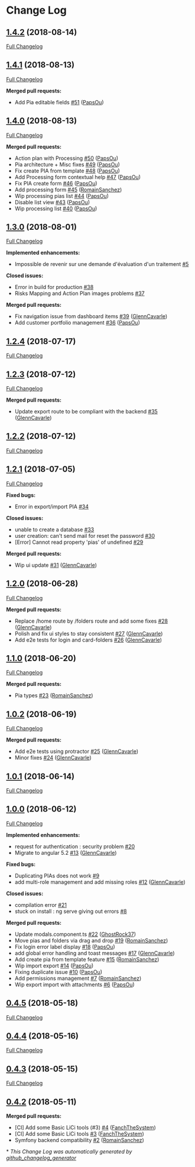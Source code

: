 # Change Log

## [1.4.2](https://github.com/pia-lab/pialab/tree/1.4.2) (2018-08-14)
[Full Changelog](https://github.com/pia-lab/pialab/compare/1.4.1...1.4.2)

## [1.4.1](https://github.com/pia-lab/pialab/tree/1.4.1) (2018-08-13)
[Full Changelog](https://github.com/pia-lab/pialab/compare/1.4.0...1.4.1)

**Merged pull requests:**

- Add Pia editable fields [\#51](https://github.com/pia-lab/pialab/pull/51) ([PapsOu](https://github.com/PapsOu))

## [1.4.0](https://github.com/pia-lab/pialab/tree/1.4.0) (2018-08-13)
[Full Changelog](https://github.com/pia-lab/pialab/compare/1.3.0...1.4.0)

**Merged pull requests:**

- Action plan with Processing [\#50](https://github.com/pia-lab/pialab/pull/50) ([PapsOu](https://github.com/PapsOu))
- Pia architecture + Misc fixes [\#49](https://github.com/pia-lab/pialab/pull/49) ([PapsOu](https://github.com/PapsOu))
- Fix create PIA from template [\#48](https://github.com/pia-lab/pialab/pull/48) ([PapsOu](https://github.com/PapsOu))
- Add Processing form contextual help [\#47](https://github.com/pia-lab/pialab/pull/47) ([PapsOu](https://github.com/PapsOu))
- Fix PIA create form [\#46](https://github.com/pia-lab/pialab/pull/46) ([PapsOu](https://github.com/PapsOu))
- Add processing form [\#45](https://github.com/pia-lab/pialab/pull/45) ([RomainSanchez](https://github.com/RomainSanchez))
- Wip processing pias list [\#44](https://github.com/pia-lab/pialab/pull/44) ([PapsOu](https://github.com/PapsOu))
- Disable list view [\#43](https://github.com/pia-lab/pialab/pull/43) ([PapsOu](https://github.com/PapsOu))
- Wip processing list [\#40](https://github.com/pia-lab/pialab/pull/40) ([PapsOu](https://github.com/PapsOu))

## [1.3.0](https://github.com/pia-lab/pialab/tree/1.3.0) (2018-08-01)
[Full Changelog](https://github.com/pia-lab/pialab/compare/1.2.4...1.3.0)

**Implemented enhancements:**

- Impossible de revenir sur une demande d'évaluation d'un traitement [\#5](https://github.com/pia-lab/pialab/issues/5)

**Closed issues:**

- Error in build for production [\#38](https://github.com/pia-lab/pialab/issues/38)
- Risks Mapping and Action Plan images problems [\#37](https://github.com/pia-lab/pialab/issues/37)

**Merged pull requests:**

- Fix navigation issue from dashboard items [\#39](https://github.com/pia-lab/pialab/pull/39) ([GlennCavarle](https://github.com/GlennCavarle))
- Add customer portfolio management [\#36](https://github.com/pia-lab/pialab/pull/36) ([PapsOu](https://github.com/PapsOu))

## [1.2.4](https://github.com/pia-lab/pialab/tree/1.2.4) (2018-07-17)
[Full Changelog](https://github.com/pia-lab/pialab/compare/1.2.3...1.2.4)

## [1.2.3](https://github.com/pia-lab/pialab/tree/1.2.3) (2018-07-12)
[Full Changelog](https://github.com/pia-lab/pialab/compare/1.2.2...1.2.3)

**Merged pull requests:**

- Update export route to be compliant with the backend [\#35](https://github.com/pia-lab/pialab/pull/35) ([GlennCavarle](https://github.com/GlennCavarle))

## [1.2.2](https://github.com/pia-lab/pialab/tree/1.2.2) (2018-07-12)
[Full Changelog](https://github.com/pia-lab/pialab/compare/1.2.1...1.2.2)

## [1.2.1](https://github.com/pia-lab/pialab/tree/1.2.1) (2018-07-05)
[Full Changelog](https://github.com/pia-lab/pialab/compare/1.2.0...1.2.1)

**Fixed bugs:**

- Error in export/import PIA [\#34](https://github.com/pia-lab/pialab/issues/34)

**Closed issues:**

- unable  to create a database [\#33](https://github.com/pia-lab/pialab/issues/33)
- user creation: can't send mail for reset the password [\#30](https://github.com/pia-lab/pialab/issues/30)
- \[Error\] Cannot read property 'pias' of undefined [\#29](https://github.com/pia-lab/pialab/issues/29)

**Merged pull requests:**

- Wip ui update [\#31](https://github.com/pia-lab/pialab/pull/31) ([GlennCavarle](https://github.com/GlennCavarle))

## [1.2.0](https://github.com/pia-lab/pialab/tree/1.2.0) (2018-06-28)
[Full Changelog](https://github.com/pia-lab/pialab/compare/1.1.0...1.2.0)

**Merged pull requests:**

- Replace /home route by /folders route and add some fixes [\#28](https://github.com/pia-lab/pialab/pull/28) ([GlennCavarle](https://github.com/GlennCavarle))
- Polish and fix ui styles to stay consistent [\#27](https://github.com/pia-lab/pialab/pull/27) ([GlennCavarle](https://github.com/GlennCavarle))
- Add e2e tests for login and card-folders [\#26](https://github.com/pia-lab/pialab/pull/26) ([GlennCavarle](https://github.com/GlennCavarle))

## [1.1.0](https://github.com/pia-lab/pialab/tree/1.1.0) (2018-06-20)
[Full Changelog](https://github.com/pia-lab/pialab/compare/1.0.2...1.1.0)

**Merged pull requests:**

- Pia types [\#23](https://github.com/pia-lab/pialab/pull/23) ([RomainSanchez](https://github.com/RomainSanchez))

## [1.0.2](https://github.com/pia-lab/pialab/tree/1.0.2) (2018-06-19)
[Full Changelog](https://github.com/pia-lab/pialab/compare/1.0.1...1.0.2)

**Merged pull requests:**

- Add e2e tests using protractor [\#25](https://github.com/pia-lab/pialab/pull/25) ([GlennCavarle](https://github.com/GlennCavarle))
- Minor fixes [\#24](https://github.com/pia-lab/pialab/pull/24) ([GlennCavarle](https://github.com/GlennCavarle))

## [1.0.1](https://github.com/pia-lab/pialab/tree/1.0.1) (2018-06-14)
[Full Changelog](https://github.com/pia-lab/pialab/compare/1.0.0...1.0.1)

## [1.0.0](https://github.com/pia-lab/pialab/tree/1.0.0) (2018-06-12)
[Full Changelog](https://github.com/pia-lab/pialab/compare/0.4.5...1.0.0)

**Implemented enhancements:**

- request for authentication : security problem  [\#20](https://github.com/pia-lab/pialab/issues/20)
- Migrate to angular 5.2 [\#13](https://github.com/pia-lab/pialab/pull/13) ([GlennCavarle](https://github.com/GlennCavarle))

**Fixed bugs:**

- Duplicating PIAs does not work [\#9](https://github.com/pia-lab/pialab/issues/9)
- add multi-role management and add missing roles [\#12](https://github.com/pia-lab/pialab/pull/12) ([GlennCavarle](https://github.com/GlennCavarle))

**Closed issues:**

- compilation error [\#21](https://github.com/pia-lab/pialab/issues/21)
- stuck on install : ng serve giving out errors [\#8](https://github.com/pia-lab/pialab/issues/8)

**Merged pull requests:**

- Update modals.component.ts [\#22](https://github.com/pia-lab/pialab/pull/22) ([GhostRock37](https://github.com/GhostRock37))
- Move pias and folders via drag and drop [\#19](https://github.com/pia-lab/pialab/pull/19) ([RomainSanchez](https://github.com/RomainSanchez))
- Fix login error label display [\#18](https://github.com/pia-lab/pialab/pull/18) ([PapsOu](https://github.com/PapsOu))
- add global error handling and toast messages [\#17](https://github.com/pia-lab/pialab/pull/17) ([GlennCavarle](https://github.com/GlennCavarle))
- Add create pia from template feature [\#15](https://github.com/pia-lab/pialab/pull/15) ([RomainSanchez](https://github.com/RomainSanchez))
- Wip import export [\#14](https://github.com/pia-lab/pialab/pull/14) ([PapsOu](https://github.com/PapsOu))
- Fixing duplicate issue [\#10](https://github.com/pia-lab/pialab/pull/10) ([PapsOu](https://github.com/PapsOu))
- Add permissions management [\#7](https://github.com/pia-lab/pialab/pull/7) ([RomainSanchez](https://github.com/RomainSanchez))
- Wip export import with attachments [\#6](https://github.com/pia-lab/pialab/pull/6) ([PapsOu](https://github.com/PapsOu))

## [0.4.5](https://github.com/pia-lab/pialab/tree/0.4.5) (2018-05-18)
[Full Changelog](https://github.com/pia-lab/pialab/compare/0.4.4...0.4.5)

## [0.4.4](https://github.com/pia-lab/pialab/tree/0.4.4) (2018-05-16)
[Full Changelog](https://github.com/pia-lab/pialab/compare/0.4.3...0.4.4)

## [0.4.3](https://github.com/pia-lab/pialab/tree/0.4.3) (2018-05-15)
[Full Changelog](https://github.com/pia-lab/pialab/compare/0.4.2...0.4.3)

## [0.4.2](https://github.com/pia-lab/pialab/tree/0.4.2) (2018-05-11)
**Merged pull requests:**

- \[CI\] Add some Basic LiCi tools \(\#3\) [\#4](https://github.com/pia-lab/pialab/pull/4) ([FanchTheSystem](https://github.com/FanchTheSystem))
- \[CI\] Add some Basic LiCi tools [\#3](https://github.com/pia-lab/pialab/pull/3) ([FanchTheSystem](https://github.com/FanchTheSystem))
- Symfony backend compatibility [\#2](https://github.com/pia-lab/pialab/pull/2) ([RomainSanchez](https://github.com/RomainSanchez))



\* *This Change Log was automatically generated by [github_changelog_generator](https://github.com/skywinder/Github-Changelog-Generator)*